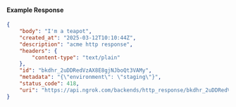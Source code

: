 <!-- Code generated for API Clients. DO NOT EDIT. -->

#### Example Response

```json
{
	"body": "I'm a teapot",
	"created_at": "2025-03-12T10:10:44Z",
	"description": "acme http response",
	"headers": {
		"content-type": "text/plain"
	},
	"id": "bkdhr_2uDDRedVzAX8E8gjNJboQt3VAMy",
	"metadata": "{\"environment\": \"staging\"}",
	"status_code": 418,
	"uri": "https://api.ngrok.com/backends/http_response/bkdhr_2uDDRedVzAX8E8gjNJboQt3VAMy"
}
```
